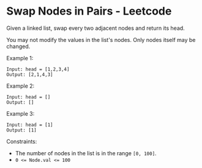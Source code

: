 # Swap Nodes in Pairs - Leetcode

Given a linked list, swap every two adjacent nodes and return its head.

You may not modify the values in the list's nodes. Only nodes itself may be changed.

Example 1:

```
Input: head = [1,2,3,4]
Output: [2,1,4,3]
```

Example 2:

```
Input: head = []
Output: []
```

Example 3:

```
Input: head = [1]
Output: [1]
```

Constraints:

- The number of nodes in the list is in the range `[0, 100]`.
- `0 <= Node.val <= 100`
